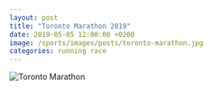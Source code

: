 ```yaml
---
layout: post
title: "Toronto Marathon 2019"
date: 2019-05-05 12:00:00 +0200
image: /sports/images/posts/toronto-marathon.jpg
categories: running race
---
```


![Toronto Marathon](/sports/images/posts/toronto-marathon.jpg)

<!-- more -->